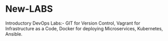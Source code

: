 # New-LABS
Introductory DevOps Labs:-
GIT for Version Control,
Vagrant for Infrastructure as a Code,
Docker for deploying Microservices,
Kubernetes, 
Ansible. 
